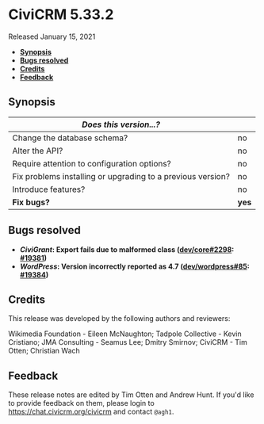 # CiviCRM 5.33.2

Released January 15, 2021

- **[Synopsis](#synopsis)**
- **[Bugs resolved](#bugs)**
- **[Credits](#credits)**
- **[Feedback](#feedback)**

## <a name="synopsis"></a>Synopsis

| *Does this version...?*                                         |          |
| --------------------------------------------------------------- | -------- |
| Change the database schema?                                     | no       |
| Alter the API?                                                  | no       |
| Require attention to configuration options?                     | no       |
| Fix problems installing or upgrading to a previous version?     | no       |
| Introduce features?                                             | no       |
| **Fix bugs?**                                                   | **yes**  |

## <a name="bugs"></a>Bugs resolved

* **_CiviGrant_: Export fails due to malformed class ([dev/core#2298](https://lab.civicrm.org/dev/core/-/issues/2298): [#19381](https://github.com/civicrm/civicrm-core/pull/19381))**
* **_WordPress_: Version incorrectly reported as 4.7 ([dev/wordpress#85](https://lab.civicrm.org/dev/wordpress/-/issues/85): [#19384](https://github.com/civicrm/civicrm-core/pull/19384))**

## <a name="credits"></a>Credits

This release was developed by the following authors and reviewers:

Wikimedia Foundation - Eileen McNaughton; Tadpole Collective - Kevin Cristiano; JMA
Consulting - Seamus Lee; Dmitry Smirnov; CiviCRM - Tim Otten; Christian Wach

## <a name="feedback"></a>Feedback

These release notes are edited by Tim Otten and Andrew Hunt.  If you'd like to
provide feedback on them, please login to https://chat.civicrm.org/civicrm and
contact `@agh1`.

